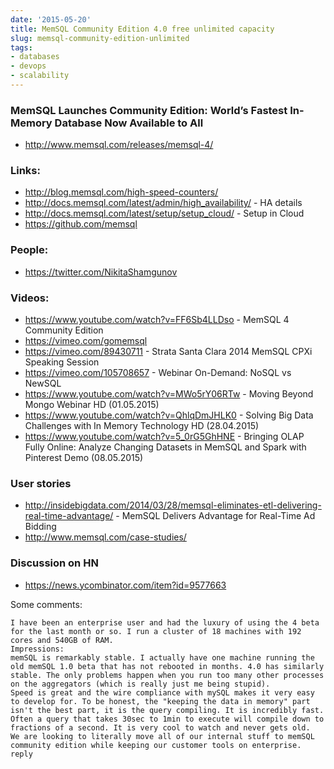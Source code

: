 ```yaml
---
date: '2015-05-20'
title: MemSQL Community Edition 4.0 free unlimited capacity
slug: memsql-community-edition-unlimited
tags:
- databases
- devops
- scalability
---
```



### MemSQL Launches Community Edition: World’s Fastest In-Memory Database Now Available to All
  - http://www.memsql.com/releases/memsql-4/


### Links:
  - http://blog.memsql.com/high-speed-counters/
  - http://docs.memsql.com/latest/admin/high_availability/ - HA details
  - http://docs.memsql.com/latest/setup/setup_cloud/ - Setup in Cloud
  - https://github.com/memsql

### People:
  - https://twitter.com/NikitaShamgunov



### Videos:
  - https://www.youtube.com/watch?v=FF6Sb4LLDso - MemSQL 4 Community Edition
  - https://vimeo.com/gomemsql
  - https://vimeo.com/89430711 - Strata Santa Clara 2014 MemSQL CPXi Speaking Session
  - https://vimeo.com/105708657 - Webinar On-Demand: NoSQL vs NewSQL
  - https://www.youtube.com/watch?v=MWo5rY06RTw - Moving Beyond Mongo Webinar HD (01.05.2015)
  - https://www.youtube.com/watch?v=QhlqDmJHLK0 - Solving Big Data Challenges with In Memory Technology HD (28.04.2015)
  - https://www.youtube.com/watch?v=5_0rG5GhHNE - Bringing OLAP Fully Online: Analyze Changing Datasets in MemSQL and Spark with Pinterest Demo (08.05.2015)


<!--more-->


### User stories
  - http://insidebigdata.com/2014/03/28/memsql-eliminates-etl-delivering-real-time-advantage/ - MemSQL Delivers Advantage for Real-Time Ad Bidding
  - http://www.memsql.com/case-studies/


### Discussion on HN
  - https://news.ycombinator.com/item?id=9577663

  Some comments:

    I have been an enterprise user and had the luxury of using the 4 beta for the last month or so. I run a cluster of 18 machines with 192 cores and 540GB of RAM.
    Impressions:
    memSQL is remarkably stable. I actually have one machine running the old memSQL 1.0 beta that has not rebooted in months. 4.0 has similarly stable. The only problems happen when you run too many other processes on the aggregators (which is really just me being stupid).
    Speed is great and the wire compliance with mySQL makes it very easy to develop for. To be honest, the "keeping the data in memory" part isn't the best part, it is the query compiling. It is incredibly fast. Often a query that takes 30sec to 1min to execute will compile down to fractions of a second. It is very cool to watch and never gets old.
    We are looking to literally move all of our internal stuff to memSQL community edition while keeping our customer tools on enterprise.
    reply
